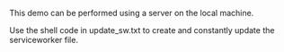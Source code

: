 This demo can be performed using a server on the local machine.

Use the shell code in update_sw.txt to create and constantly update the serviceworker file.
